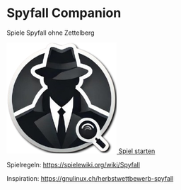 # Spyfall Companion

Spiele Spyfall ohne Zettelberg

<a href="https://knrdl.github.io/spyfall/">
<img src="static/favicon.png">
Spiel starten
</a>


Spielregeln: https://spielewiki.org/wiki/Spyfall

Inspiration: https://gnulinux.ch/herbstwettbewerb-spyfall
